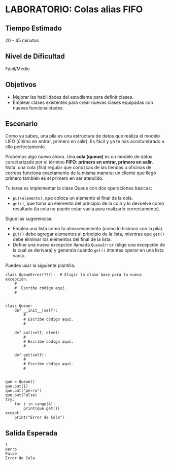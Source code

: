 # LABORATORIO: Colas alias FIFO

## Tiempo Estimado

20 - 45 minutos

## Nivel de Dificultad

Fácil/Medio

## Objetivos

* Mejorar las habilidades del estudiante para definir clases.
* Emplear clases existentes para crear nuevas clases equipadas con nuevas funcionalidades.

## Escenario

Como ya sabes, una pila es una estructura de datos que realiza el modelo LIFO (último en entrar, primero en salir). Es fácil y ya te has acostumbrado a ello perfectamente.

Probemos algo nuevo ahora. Una **cola (queue)** es un modelo de datos caracterizado por el término **FIFO: primero en entrar, primero en salir**. Nota: una cola (fila) regular que conozcas de las tiendas u oficinas de correos funciona exactamente de la misma manera: un cliente que llegó primero también es el primero en ser atendido.

Tu tarea es implementar la clase Queue con dos operaciones básicas:

* `put(elemento)`, que coloca un elemento al final de la cola.
* `get()`, que toma un elemento del principio de la cola y lo devuelve como resultado (la cola no puede estar vacía para realizarlo correctamente). 

Sigue las sugerencias:

* Emplea una lista como tu almacenamiento (como lo hicimos con la pila).
* `put()` debe agregar elementos al principio de la lista, mientras que `get()` debe eliminar los elementos del final de la lista.
* Define una nueva excepción llamada `QueueError` (elige una excepción de la cual se derivará) y generala cuando `get()` intentes operar en una lista vacía.

Puedes usar la siguiente plantilla:

```
class QueueError(???):  # Eligir la clase base para la nueva excepción.
    #
    #  Escribe código aquí.
    #


class Queue:
    def __init__(self):
        #
        # Escribe código aquí.
        #

    def put(self, elem):
        #
        # Escribe código aquí.
        #

    def get(self):
        #
        # Escribe código aquí.
        #


que = Queue()
que.put(1)
que.put("perro")
que.put(False)
try:
    for i in range(4):
        print(que.get())
except:
    print("Error de Cola")
```

## Salida Esperada

```
1
perro
False
Error de Cola
```